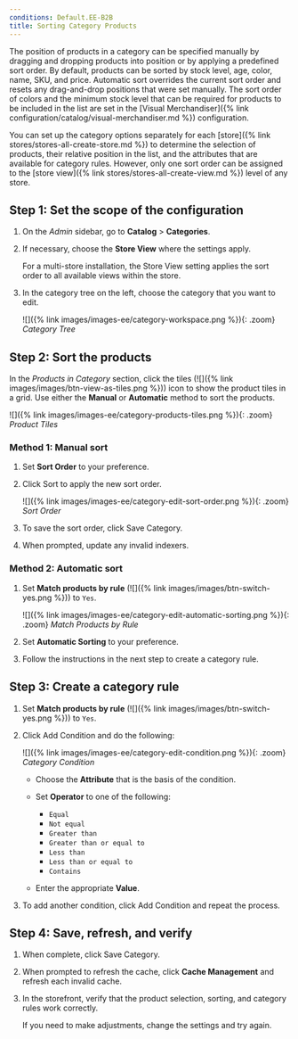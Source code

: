 ```yaml
---
conditions: Default.EE-B2B
title: Sorting Category Products
---
```


The position of products in a category can be specified manually by dragging and dropping products into position or by applying a predefined sort order. By default, products can be sorted by stock level, age, color, name, SKU, and price. Automatic sort overrides the current sort order and resets any drag-and-drop positions that were set manually. The sort order of colors and the minimum stock level that can be required for products to be included in the list are set in the [Visual Merchandiser]({% link configuration/catalog/visual-merchandiser.md %}) configuration.

You can set up the category options separately for each [store]({% link stores/stores-all-create-store.md %}) to determine the selection of products, their relative position in the list, and the attributes that are available for category rules. However, only one sort order can be assigned to the [store view]({% link stores/stores-all-create-view.md %}) level of any store.

## Step 1: Set the scope of the configuration

1. On the _Admin_ sidebar, go to **Catalog** > **Categories**.

1. If necessary, choose the **Store View** where the settings apply.

    For a multi-store installation, the Store View setting applies the sort order to all available views within the store.

1. In the category tree on the left, choose the category that you want to edit.

    ![]({% link images/images-ee/category-workspace.png %}){: .zoom}
    _Category Tree_

## Step 2: Sort the products

In the _Products in Category_ section, click the tiles (![]({% link images/images/btn-view-as-tiles.png %})) icon to show the product tiles in a grid. Use either the **Manual** or **Automatic** method to sort the products.

![]({% link images/images-ee/category-products-tiles.png %}){: .zoom}
_Product Tiles_

### Method 1: Manual sort

1. Set **Sort Order** to your preference.

1. Click <span class="btn">Sort</span> to apply the new sort order.

    ![]({% link images/images-ee/category-edit-sort-order.png %}){: .zoom}
    _Sort Order_

1. To save the sort order, click <span class="btn">Save Category</span>.

1. When prompted, update any invalid indexers.

### Method 2: Automatic sort

1. Set **Match products by rule** (![]({% link images/images/btn-switch-yes.png %})) to `Yes`.

    ![]({% link images/images-ee/category-edit-automatic-sorting.png %}){: .zoom}
    _Match Products by Rule_

1. Set **Automatic Sorting** to your preference.

1. Follow the instructions in the next step to create a category rule.

## Step 3: Create a category rule

1. Set **Match products by rule** (![]({% link images/images/btn-switch-yes.png %})) to `Yes`.

1. Click <span class="btn">Add Condition</span> and do the following:

    ![]({% link images/images-ee/category-edit-condition.png %}){: .zoom}
    _Category Condition_

   - Choose the **Attribute** that is the basis of the condition.

   - Set **Operator** to one of the following:

       - `Equal`
       - `Not equal`
       - `Greater than`
       - `Greater than or equal to`
       - `Less than`
       - `Less than or equal to`
       - `Contains`

   - Enter the appropriate **Value**.

1. To add another condition, click <span class="btn">Add Condition</span> and repeat the process.

## Step 4: Save, refresh, and verify

1. When complete, click <span class="btn">Save Category</span>.

1. When prompted to refresh the cache, click **Cache Management** and refresh each invalid cache.

1. In the storefront, verify that the product selection, sorting, and category rules work correctly.

   If you need to make adjustments, change the settings and try again.
